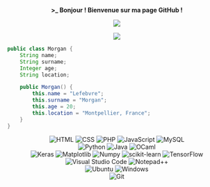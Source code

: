 

  
<p align=center>  <strong> >_ Bonjour ! Bienvenue sur ma page GitHub !</strong> <p>

<p align=center>  
  <img src='https://readme-typing-svg.herokuapp.com?color=0020D3&size=24&duration=4200&center=true&width=222&height=42&lines=Morgan+LEFEBVRE'>
<p>

<p align=center>  <strong>
<img src='https://komarev.com/ghpvc/?username=epitechlola&color=blueviolet&style=plastic'>
</strong> <p>

```java
public class Morgan {
	String name;
	String surname;
	Integer age;
	String location;

	public Morgan() {
		this.name = "Lefebvre";
		this.surname = "Morgan";
		this.age = 20;
		this.location = "Montpellier, France";
	}
}
```

<p align='center'>
  <img alt='HTML' src='https://img.shields.io/badge/html5-%23E34F26.svg?style=for-the-badge&logo=html5&logoColor=white'/>
  <img alt='CSS' src='https://img.shields.io/badge/css3-%231572B6.svg?style=for-the-badge&logo=css3&logoColor=white'/>
  <img alt='PHP' src='https://img.shields.io/badge/PHP-777BB4?style=for-the-badge&logo=php&logoColor=white'/>
  <img alt='JavaScript' src='https://img.shields.io/badge/JavaScript-F7DF1E?style=for-the-badge&logo=javascript&logoColor=black'/>
  <img alt='MySQL' src='https://img.shields.io/badge/mysql-%2300f.svg?style=for-the-badge&logo=mysql&logoColor=white'/>
  <br>
  <img alt='Python' src='https://img.shields.io/badge/python-3670A0?style=for-the-badge&logo=python&logoColor=ffdd54'/>
  <img alt='Java' src='https://img.shields.io/badge/java-%23ED8B00.svg?style=for-the-badge&logo=openjdk&logoColor=white'/>
    <img alt='OCaml' src='https://img.shields.io/badge/OCaml-%23E98407.svg?style=for-the-badge&logo=ocaml&logoColor=white'/>
  <br>
  <img alt='Keras' src='https://img.shields.io/badge/Keras-%23D00000.svg?style=for-the-badge&logo=Keras&logoColor=white'/>
  <img alt='Matplotlib' src='https://img.shields.io/badge/Matplotlib-%23ffffff.svg?style=for-the-badge&logo=Matplotlib&logoColor=black'/>
  <img alt='Numpy' src='https://img.shields.io/badge/numpy-%23013243.svg?style=for-the-badge&logo=numpy&logoColor=white'/>
  <img alt='scikit-learn' src='https://img.shields.io/badge/scikit--learn-%23F7931E.svg?style=for-the-badge&logo=scikit-learn&logoColor=white'/>
  <img alt='TensorFlow' src='https://img.shields.io/badge/TensorFlow-%23FF6F00.svg?style=for-the-badge&logo=TensorFlow&logoColor=white'/>
  <br>
  <img alt='Visual Studio Code' src='https://img.shields.io/badge/Visual%20Studio%20Code-0078d7.svg?style=for-the-badge&logo=visual-studio-code&logoColor=white'/>
  <img alt='Notepad++' src='https://img.shields.io/badge/Notepad++-90E59A.svg?style=for-the-badge&logo=notepad%2b%2b&logoColor=black'/>
  <br>
  <img alt='Ubuntu' src='https://img.shields.io/badge/Ubuntu-E95420?style=for-the-badge&logo=ubuntu&logoColor=white'/>
  <img alt='Windows' src='https://img.shields.io/badge/Windows-0078D6?style=for-the-badge&logo=windows&logoColor=white'/>
  <br>
  <img alt='Git' src='https://img.shields.io/badge/git-%23F05033.svg?style=for-the-badge&logo=git&logoColor=white'/>

  </p>

</div>

